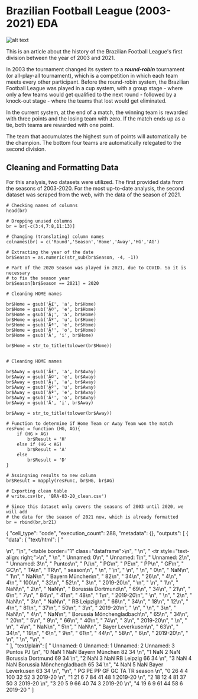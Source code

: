 # Brazilian Football League (2003-2021) EDA

![alt text](http://s.glbimg.com/es/ge/f/original/2012/11/18/festa_fred_fluminense3_andur.jpg)

This is an article about the history of the Brazilian Football League's first division between the year of 2003 and 2021. 

In 2003 the tournament changed its system to a _**round-robin**_ tournament (or all-play-all tournament), which is a competition in which each team meets every other participant. Before the round-robin system, the Brazilian Football League was played in a cup system, with a group stage - where only a few teams would get qualified to the next round - followed by a knock-out stage - where the teams that lost would get eliminated.

In the current system, at the end of a match, the winning team is rewarded with three points and the losing team with zero. If the match ends up as a tie, both teams are rewarded with one point.

The team that accumulates the highest sum of points will automatically be the champion. The bottom four teams are automatically relegated to the second division.

## Cleaning and Formatting Data

For this analysis, two datasets were utilized. The first provided data from the seasons of 2003-2020. For the most up-to-date analysis, the second dataset was scraped from the web, with the data of the season of 2021.



```
# Checking names of columns
head(br)

# Dropping unused columns
br = br[-c(3:4,7:8,11:13)]

# Changing (translating) column names
colnames(br) = c('Round','Season','Home','Away','HG','AG')

# Extracting the year of the date
br$Season = as.numeric(str_sub(br$Season, -4, -1))

# Part of the 2020 Season was played in 2021, due to COVID. So it is necessary
# to fix the season year
br$Season[br$Season == 2021] = 2020

# Cleaning HOME names

br$Home = gsub('Ã£', 'a', br$Home)
br$Home = gsub('Ã©', 'e', br$Home)
br$Home = gsub('Ã¡', 'a', br$Home)
br$Home = gsub('Ãº', 'u', br$Home)
br$Home = gsub('Ãª', 'e', br$Home)
br$Home = gsub('Ã³', 'o', br$Home)
br$Home = gsub('Ã', 'i', br$Home)

br$Home = str_to_title(tolower(br$Home))


# Cleaning HOME names

br$Away = gsub('Ã£', 'a', br$Away)
br$Away = gsub('Ã©', 'e', br$Away)
br$Away = gsub('Ã¡', 'a', br$Away)
br$Away = gsub('Ãº', 'u', br$Away)
br$Away = gsub('Ãª', 'e', br$Away)
br$Away = gsub('Ã³', 'o', br$Away)
br$Away = gsub('Ã', 'i', br$Away)

br$Away = str_to_title(tolower(br$Away))

# Function to determine if Home Team or Away Team won the match
resFunc = function (HG, AG){
    if (HG > AG)
        br$Result = 'H'
    else if (HG < AG)
        br$Result = 'A'
    else
        br$Result = 'D'
}

# Assingning results to new column
br$Result = mapply(resFunc, br$HG, br$AG)

# Exporting clean table
# write.csv(br, 'BRA-03-20_clean.csv')

# Since this dataset only covers the seasons of 2003 until 2020, we will add
# the data for the season of 2021 now, which is already formatted
br = rbind(br,br21)

```
{
   "cell_type": "code",
   "execution_count": 288,
   "metadata": {},
   "outputs": [
    {
     "data": {
      "text/html": [
       "<div>\n",
       "<style scoped>\n",
       "    .dataframe tbody tr th:only-of-type {\n",
       "        vertical-align: middle;\n",
       "    }\n",
       "\n",
       "    .dataframe tbody tr th {\n",
       "        vertical-align: top;\n",
       "    }\n",
       "\n",
       "    .dataframe thead th {\n",
       "        text-align: right;\n",
       "    }\n",
       "</style>\n",
       "<table border=\"1\" class=\"dataframe\">\n",
       "  <thead>\n",
       "    <tr style=\"text-align: right;\">\n",
       "      <th></th>\n",
       "      <th>Unnamed: 0</th>\n",
       "      <th>Unnamed: 1</th>\n",
       "      <th>Unnamed: 2</th>\n",
       "      <th>Unnamed: 3</th>\n",
       "      <th>Puntos</th>\n",
       "      <th>PJ</th>\n",
       "      <th>PG</th>\n",
       "      <th>PE</th>\n",
       "      <th>PP</th>\n",
       "      <th>GF</th>\n",
       "      <th>GC</th>\n",
       "      <th>TA</th>\n",
       "      <th>TR</th>\n",
       "      <th>season</th>\n",
       "    </tr>\n",
       "  </thead>\n",
       "  <tbody>\n",
       "    <tr>\n",
       "      <th>0</th>\n",
       "      <td>NaN</td>\n",
       "      <td>1</td>\n",
       "      <td>NaN</td>\n",
       "      <td>Bayern München</td>\n",
       "      <td>82</td>\n",
       "      <td>34</td>\n",
       "      <td>26</td>\n",
       "      <td>4</td>\n",
       "      <td>4</td>\n",
       "      <td>100</td>\n",
       "      <td>32</td>\n",
       "      <td>52</td>\n",
       "      <td>3</td>\n",
       "      <td>2019-20</td>\n",
       "    </tr>\n",
       "    <tr>\n",
       "      <th>1</th>\n",
       "      <td>NaN</td>\n",
       "      <td>2</td>\n",
       "      <td>NaN</td>\n",
       "      <td>Borussia Dortmund</td>\n",
       "      <td>69</td>\n",
       "      <td>34</td>\n",
       "      <td>21</td>\n",
       "      <td>6</td>\n",
       "      <td>7</td>\n",
       "      <td>84</td>\n",
       "      <td>41</td>\n",
       "      <td>48</td>\n",
       "      <td>1</td>\n",
       "      <td>2019-20</td>\n",
       "    </tr>\n",
       "    <tr>\n",
       "      <th>2</th>\n",
       "      <td>NaN</td>\n",
       "      <td>3</td>\n",
       "      <td>NaN</td>\n",
       "      <td>RB Leipzig</td>\n",
       "      <td>66</td>\n",
       "      <td>34</td>\n",
       "      <td>18</td>\n",
       "      <td>12</td>\n",
       "      <td>4</td>\n",
       "      <td>81</td>\n",
       "      <td>37</td>\n",
       "      <td>50</td>\n",
       "      <td>3</td>\n",
       "      <td>2019-20</td>\n",
       "    </tr>\n",
       "    <tr>\n",
       "      <th>3</th>\n",
       "      <td>NaN</td>\n",
       "      <td>4</td>\n",
       "      <td>NaN</td>\n",
       "      <td>Borussia Mönchengladbach</td>\n",
       "      <td>65</td>\n",
       "      <td>34</td>\n",
       "      <td>20</td>\n",
       "      <td>5</td>\n",
       "      <td>9</td>\n",
       "      <td>66</td>\n",
       "      <td>40</td>\n",
       "      <td>74</td>\n",
       "      <td>3</td>\n",
       "      <td>2019-20</td>\n",
       "    </tr>\n",
       "    <tr>\n",
       "      <th>4</th>\n",
       "      <td>NaN</td>\n",
       "      <td>5</td>\n",
       "      <td>NaN</td>\n",
       "      <td>Bayer Leverkusen</td>\n",
       "      <td>63</td>\n",
       "      <td>34</td>\n",
       "      <td>19</td>\n",
       "      <td>6</td>\n",
       "      <td>9</td>\n",
       "      <td>61</td>\n",
       "      <td>44</td>\n",
       "      <td>58</td>\n",
       "      <td>6</td>\n",
       "      <td>2019-20</td>\n",
       "    </tr>\n",
       "  </tbody>\n",
       "</table>\n",
       "</div>"
      ],
      "text/plain": [
       "   Unnamed: 0  Unnamed: 1  Unnamed: 2                Unnamed: 3 Puntos  PJ  \\\n",
       "0         NaN           1         NaN            Bayern München     82  34   \n",
       "1         NaN           2         NaN         Borussia Dortmund     69  34   \n",
       "2         NaN           3         NaN                RB Leipzig     66  34   \n",
       "3         NaN           4         NaN  Borussia Mönchengladbach     65  34   \n",
       "4         NaN           5         NaN          Bayer Leverkusen     63  34   \n",
       "\n",
       "   PG  PE  PP   GF  GC  TA  TR   season  \n",
       "0  26   4   4  100  32  52   3  2019-20  \n",
       "1  21   6   7   84  41  48   1  2019-20  \n",
       "2  18  12   4   81  37  50   3  2019-20  \n",
       "3  20   5   9   66  40  74   3  2019-20  \n",
       "4  19   6   9   61  44  58   6  2019-20  "
      ]
    
